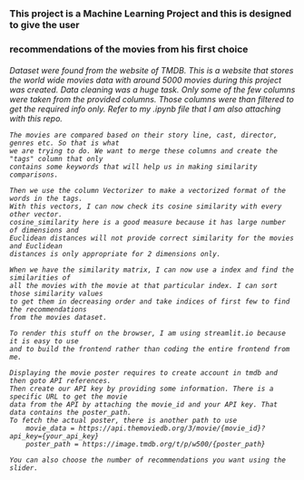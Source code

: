 ### This project is a Machine Learning Project and this is designed to give the user 
### recommendations of the movies from his first choice

<h6>
    Dataset were found from the website of TMDB. This is a website that stores the world 
    wide movies data with around 5000 movies during this project was created.
    Data cleaning was a huge task. Only some of the few columns were taken from the provided
    columns. Those columns were than filtered to get the required info only. Refer to my .ipynb file
    that I am also attaching with this repo.
    
    The movies are compared based on their story line, cast, director, genres etc. So that is what
    we are trying to do. We want to merge these columns and create the "tags" column that only
    contains some keywords that will help us in making similarity comparisons.

    Then we use the column Vectorizer to make a vectorized format of the words in the tags.
    With this vectors, I can now check its cosine similarity with every other vector. 
    cosine_similarity here is a good measure because it has large number of dimensions and 
    Euclidean distances will not provide correct similarity for the movies and Euclidean 
    distances is only appropriate for 2 dimensions only.

    When we have the similarity matrix, I can now use a index and find the similarities of 
    all the movies with the movie at that particular index. I can sort those similarity values
    to get them in decreasing order and take indices of first few to find the recommendations 
    from the movies dataset.

    To render this stuff on the browser, I am using streamlit.io because it is easy to use 
    and to build the frontend rather than coding the entire frontend from me.

    Displaying the movie poster requires to create account in tmdb and then goto API references.
    Then create our API key by providing some information. There is a specific URL to get the movie 
    data from the API by attaching the movie_id and your API key. That data contains the poster_path.
    To fetch the actual poster, there is another path to use
        movie_data = https://api.themoviedb.org/3/movie/{movie_id}?api_key={your_api_key}
        poster_path = https://image.tmdb.org/t/p/w500/{poster_path}

    You can also choose the number of recommendations you want using the slider.
</h6>

